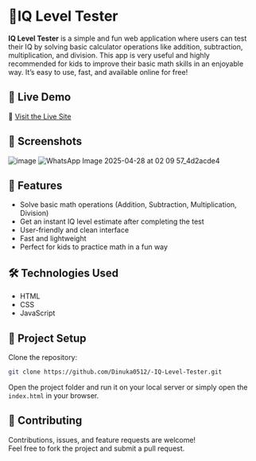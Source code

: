 # 🧮IQ Level Tester

**IQ Level Tester** is a simple and fun web application where users can test their IQ by solving basic calculator operations like addition, subtraction, multiplication, and division.
This app is very useful and highly recommended for kids to improve their basic math skills in an enjoyable way. It’s easy to use, fast, and available online for free!

## 🚀 Live Demo

🔗 [Visit the Live Site](https://iq-level-tester.vercel.app/#)

## 📸 Screenshots
![image](https://github.com/user-attachments/assets/fbd25ed0-1604-4e03-9e91-f283f24a3b67)
![WhatsApp Image 2025-04-28 at 02 09 57_4d2acde4](https://github.com/user-attachments/assets/25916648-8f09-4f0d-a2fb-1961f6e5206d)



## 🧠 Features

- Solve basic math operations (Addition, Subtraction, Multiplication, Division)
- Get an instant IQ level estimate after completing the test
- User-friendly and clean interface
- Fast and lightweight
- Perfect for kids to practice math in a fun way

## 🛠️ Technologies Used

- HTML
- CSS
- JavaScript

## 📂 Project Setup

Clone the repository:

```bash
git clone https://github.com/Dinuka0512/-IQ-Level-Tester.git
```

Open the project folder and run it on your local server or simply open the `index.html` in your browser.

## 🤝 Contributing

Contributions, issues, and feature requests are welcome!  
Feel free to fork the project and submit a pull request.

 
